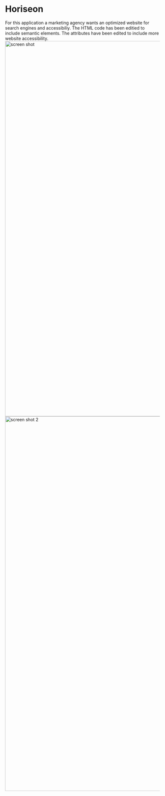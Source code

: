 # Horiseon
For this application a marketing agency wants an optimized website for search engines and accessibiliy. The HTML code has been editied to include semantic elements. The attributes have been edited to include more website accessibility.
<img width="1219" alt="screen shot" src="https://user-images.githubusercontent.com/93415973/141666313-fe43672e-3392-4b67-a719-573d64fa0186.png">
<img width="1217" alt="screen shot 2" src="https://user-images.githubusercontent.com/93415973/141666316-b09bf855-dbca-465f-8e8c-04e9a1d562b7.png">
